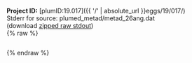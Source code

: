 **Project ID:** [plumID:19.017]({{ '/' | absolute_url }}eggs/19/017/)  
Stderr for source:  plumed_metad/metad_26ang.dat   
(download [zipped raw stdout](metad_26ang.dat.plumed.stdout.txt.zip))  
{% raw %}
<pre>
</pre>
{% endraw %}
